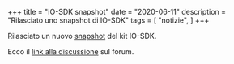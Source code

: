 +++
title = "IO-SDK snapshot"
date = "2020-06-11"
description = "Rilasciato uno snapshot di IO-SDK"
tags = [
    "notizie",
]
+++

Rilasciato un nuovo [snapshot](https://github.com/pagopa/io-sdk/releases/tag/2020.0610.1855-snapshot) del kit IO-SDK.

Ecco il [link alla discussione](https://noiopen.discourse.group/t/ho-rilasciato-uno-snapshot-di-io-sdk-per-provarlo/343) sul forum.


